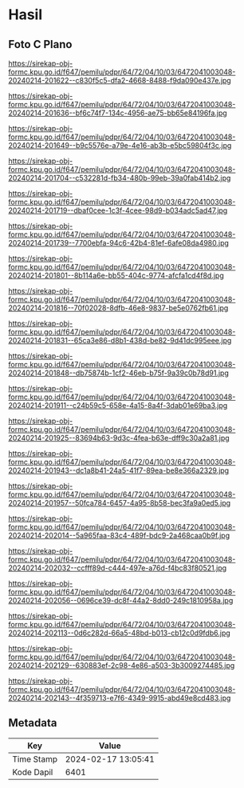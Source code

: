 # Hasil

## Foto C Plano

https://sirekap-obj-formc.kpu.go.id/f647/pemilu/pdpr/64/72/04/10/03/6472041003048-20240214-201622--c830f5c5-dfa2-4668-8488-f9da090e437e.jpg

https://sirekap-obj-formc.kpu.go.id/f647/pemilu/pdpr/64/72/04/10/03/6472041003048-20240214-201636--bf6c74f7-134c-4956-ae75-bb65e84196fa.jpg

https://sirekap-obj-formc.kpu.go.id/f647/pemilu/pdpr/64/72/04/10/03/6472041003048-20240214-201649--b9c5576e-a79e-4e16-ab3b-e5bc59804f3c.jpg

https://sirekap-obj-formc.kpu.go.id/f647/pemilu/pdpr/64/72/04/10/03/6472041003048-20240214-201704--c532281d-fb34-480b-99eb-39a0fab414b2.jpg

https://sirekap-obj-formc.kpu.go.id/f647/pemilu/pdpr/64/72/04/10/03/6472041003048-20240214-201719--dbaf0cee-1c3f-4cee-98d9-b034adc5ad47.jpg

https://sirekap-obj-formc.kpu.go.id/f647/pemilu/pdpr/64/72/04/10/03/6472041003048-20240214-201739--7700ebfa-94c6-42b4-81ef-6afe08da4980.jpg

https://sirekap-obj-formc.kpu.go.id/f647/pemilu/pdpr/64/72/04/10/03/6472041003048-20240214-201801--8b114a6e-bb55-404c-9774-afcfa1cd4f8d.jpg

https://sirekap-obj-formc.kpu.go.id/f647/pemilu/pdpr/64/72/04/10/03/6472041003048-20240214-201816--70f02028-8dfb-46e8-9837-be5e0762fb61.jpg

https://sirekap-obj-formc.kpu.go.id/f647/pemilu/pdpr/64/72/04/10/03/6472041003048-20240214-201831--65ca3e86-d8b1-438d-be82-9d41dc995eee.jpg

https://sirekap-obj-formc.kpu.go.id/f647/pemilu/pdpr/64/72/04/10/03/6472041003048-20240214-201848--db75874b-1cf2-46eb-b75f-9a39c0b78d91.jpg

https://sirekap-obj-formc.kpu.go.id/f647/pemilu/pdpr/64/72/04/10/03/6472041003048-20240214-201911--c24b59c5-658e-4a15-8a4f-3dab01e69ba3.jpg

https://sirekap-obj-formc.kpu.go.id/f647/pemilu/pdpr/64/72/04/10/03/6472041003048-20240214-201925--83694b63-9d3c-4fea-b63e-dff9c30a2a81.jpg

https://sirekap-obj-formc.kpu.go.id/f647/pemilu/pdpr/64/72/04/10/03/6472041003048-20240214-201943--dc1a8b41-24a5-41f7-89ea-be8e366a2329.jpg

https://sirekap-obj-formc.kpu.go.id/f647/pemilu/pdpr/64/72/04/10/03/6472041003048-20240214-201957--50fca784-6457-4a95-8b58-bec3fa9a0ed5.jpg

https://sirekap-obj-formc.kpu.go.id/f647/pemilu/pdpr/64/72/04/10/03/6472041003048-20240214-202014--5a965faa-83c4-489f-bdc9-2a468caa0b9f.jpg

https://sirekap-obj-formc.kpu.go.id/f647/pemilu/pdpr/64/72/04/10/03/6472041003048-20240214-202032--ccfff89d-c444-497e-a76d-f4bc83f80521.jpg

https://sirekap-obj-formc.kpu.go.id/f647/pemilu/pdpr/64/72/04/10/03/6472041003048-20240214-202056--0696ce39-dc8f-44a2-8dd0-249c1810958a.jpg

https://sirekap-obj-formc.kpu.go.id/f647/pemilu/pdpr/64/72/04/10/03/6472041003048-20240214-202113--0d6c282d-66a5-48bd-b013-cb12c0d9fdb6.jpg

https://sirekap-obj-formc.kpu.go.id/f647/pemilu/pdpr/64/72/04/10/03/6472041003048-20240214-202129--630883ef-2c98-4e86-a503-3b3009274485.jpg

https://sirekap-obj-formc.kpu.go.id/f647/pemilu/pdpr/64/72/04/10/03/6472041003048-20240214-202143--4f359713-e7f6-4349-9915-abd49e8cd483.jpg


## Metadata

| Key        | Value               |
| ---------- | ------------------- |
| Time Stamp | 2024-02-17 13:05:41 |
| Kode Dapil | 6401                |



